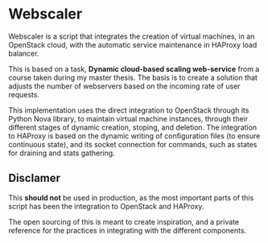Webscaler
=========

Webscaler is a script that integrates the creation of virtual machines, in an
OpenStack cloud, with the automatic service maintenance in HAProxy load
balancer.

This is based on a task, __Dynamic cloud-based scaling web-service__ from a
course taken during my master thesis. The basis is to create a solution that
adjusts the number of webservers based on the incoming rate of user requests.

This implementation uses the direct integration to OpenStack through its Python
Nova library, to maintain virtual machine instances, through their different
stages of dynamic creation, stoping, and deletion. The integration to HAProxy
is based on the dynamic writing of configuration files (to ensure continuous
state), and its socket connection for commands, such as states for draining and
stats gathering.

## Disclamer

This __should not__ be used in production, as the most important parts of this
script has been the integration to OpenStack and HAProxy.

The open sourcing of this is meant to create inspiration, and a private
reference for the practices in integrating with the different components.
